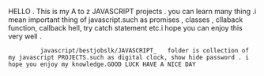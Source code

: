HELLO . This is my A to z  JAVASCRIPT projects . you can learn many thing .i mean important thing of javascript.such as promises , classes , cllaback function, callback hell, try catch statement  etc.i hope you can enjoy this very well .





             javascript/bestjobslk/JAVASCRIPT_   folder is collection of my javascript PROJECTS.such as digital clock, show hide password . i hope you enjoy my knowledge.GOOD LUCK HAVE A NICE DAY

